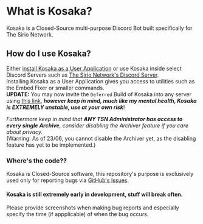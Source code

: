 # What is Kosaka?
Kosaka is a Closed-Source multi-purpose Discord Bot built specifically for The Sirio Network.

## How do I use Kosaka?
Either [install Kosaka as a User Application](https://discord.com/oauth2/authorize?client_id=1308405429725958226) or use Kosaka inside select Discord Servers such as [The Sirio Network's Discord Server](https://dev.sirio-network.com/discord).  
Installing Kosaka as a User Application gives you access to utilities such as the Embed Fixer or smaller commands.  
**UPDATE:** You may now invite the `Deferred` Build of Kosaka into any server using [this link](https://discord.com/oauth2/authorize?client_id=1386347044649570324), ***however keep in mind, much like my mental health, Kosaka is EXTREMELY unstable, use at your own risk***!  

*Furthermore keep in mind that __ANY TSN Administrator has access to every single Archive__, consider disabling the Archiver feature if you care about privacy.*  
(Warning: As of 23/06, you cannot disable the Archiver yet, as the disabling feature has yet to be implemented.)

### Where's the code??
Kosaka is Closed-Source software, this repository's purpose is exclusively used only for reporting bugs via [GitHub's Issues](https://github.com/Ascellayn/TSN_Kosaka-Issues/issues).

#### Kosaka is still extremely early in development, stuff will break often.
Please provide screenshots when making bug reports and especially specify the time (if appplicable) of when the bug occurs.
